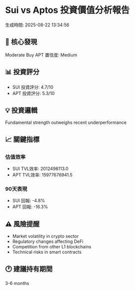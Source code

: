 
# Sui vs Aptos 投資價值分析報告
生成時間: 2025-08-22 13:34:56

## 🎯 核心發現
Moderate Buy APT
置信度: Medium

## 📊 投資評分
- SUI 投資評分: 4.7/10
- APT 投資評分: 5.3/10

## 💡 投資邏輯
Fundamental strength outweighs recent underperformance

## 📈 關鍵指標
### 估值效率
- SUI TVL效率: 2012498113.0
- APT TVL效率: 15977676941.5

### 90天表現
- SUI 回報: -4.8%
- APT 回報: -16.3%

## ⚠️ 風險提醒
- Market volatility in crypto sector
- Regulatory changes affecting DeFi
- Competition from other L1 blockchains
- Technical risks in smart contracts

## 🕐 建議持有期間
3-6 months
